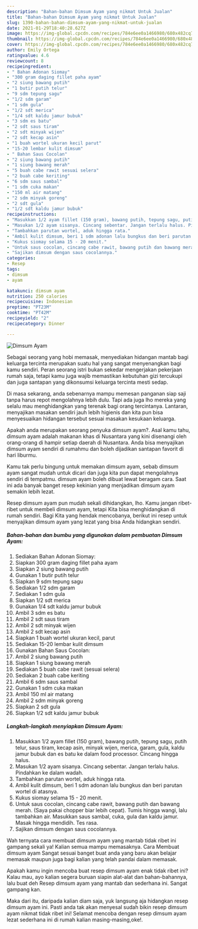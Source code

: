 ```yaml
---
description: "Bahan-bahan Dimsum Ayam yang nikmat Untuk Jualan"
title: "Bahan-bahan Dimsum Ayam yang nikmat Untuk Jualan"
slug: 1390-bahan-bahan-dimsum-ayam-yang-nikmat-untuk-jualan
date: 2021-01-29T18:40:28.627Z
image: https://img-global.cpcdn.com/recipes/784e6ee0a1466980/680x482cq70/dimsum-ayam-foto-resep-utama.jpg
thumbnail: https://img-global.cpcdn.com/recipes/784e6ee0a1466980/680x482cq70/dimsum-ayam-foto-resep-utama.jpg
cover: https://img-global.cpcdn.com/recipes/784e6ee0a1466980/680x482cq70/dimsum-ayam-foto-resep-utama.jpg
author: Emily Ortega
ratingvalue: 4.6
reviewcount: 8
recipeingredient:
- " Bahan Adonan Siomay"
- "300 gram daging fillet paha ayam"
- "2 siung bawang putih"
- "1 butir putih telur"
- "9 sdm tepung sagu"
- "1/2 sdm garam"
- "1 sdm gula"
- "1/2 sdt merica"
- "1/4 sdt kaldu jamur bubuk"
- "3 sdm es batu"
- "2 sdt saus tiram"
- "2 sdt minyak wijen"
- "2 sdt kecap asin"
- "1 buah wortel ukuran kecil parut"
- "15-20 lembar kulit dimsum"
- " Bahan Saus Cocolan"
- "2 siung bawang putih"
- "1 siung bawang merah"
- "5 buah cabe rawit sesuai selera"
- "2 buah cabe keriting"
- "6 sdm saus sambal"
- "1 sdm cuka makan"
- "150 ml air matang"
- "2 sdm minyak goreng"
- "2 sdt gula"
- "1/2 sdt kaldu jamur bubuk"
recipeinstructions:
- "Masukkan 1/2 ayam fillet (150 gram), bawang putih, tepung sagu, putih telur, saus tiram, kecap asin, minyak wijen, merica, garam, gula, kaldu jamur bubuk dan es batu ke dalam food processor. Cincang hingga halus."
- "Masukan 1/2 ayam sisanya. Cincang sebentar. Jangan terlalu halus. Pindahkan ke dalam wadah."
- "Tambahkan parutan wortel, aduk hingga rata."
- "Ambil kulit dimsum, beri 1 sdm adonan lalu bungkus dan beri parutan wortel di atasnya."
- "Kukus siomay selama 15 - 20 menit."
- "Untuk saus cocolan, cincang cabe rawit, bawang putih dan bawang merah. (Saya pakai chopper biar lebih cepat). Tumis hingga wangi, lalu tambahkan air. Masukkan saus sambal, cuka, gula dan kaldu jamur. Masak hingga mendidih. Tes rasa."
- "Sajikan dimsum dengan saus cocolannya."
categories:
- Resep
tags:
- dimsum
- ayam

katakunci: dimsum ayam 
nutrition: 250 calories
recipecuisine: Indonesian
preptime: "PT23M"
cooktime: "PT42M"
recipeyield: "2"
recipecategory: Dinner

---
```



![Dimsum Ayam](https://img-global.cpcdn.com/recipes/784e6ee0a1466980/680x482cq70/dimsum-ayam-foto-resep-utama.jpg)

Sebagai seorang yang hobi memasak, menyediakan hidangan mantab bagi keluarga tercinta merupakan suatu hal yang sangat menyenangkan bagi kamu sendiri. Peran seorang istri bukan sekedar mengerjakan pekerjaan rumah saja, tetapi kamu juga wajib memastikan kebutuhan gizi tercukupi dan juga santapan yang dikonsumsi keluarga tercinta mesti sedap.

Di masa  sekarang, anda sebenarnya mampu memesan panganan siap saji tanpa harus repot mengolahnya lebih dulu. Tapi ada juga lho mereka yang selalu mau menghidangkan yang terenak bagi orang tercintanya. Lantaran, menyajikan masakan sendiri jauh lebih higienis dan kita pun bisa menyesuaikan hidangan tersebut sesuai masakan kesukaan keluarga. 



Apakah anda merupakan seorang penyuka dimsum ayam?. Asal kamu tahu, dimsum ayam adalah makanan khas di Nusantara yang kini disenangi oleh orang-orang di hampir setiap daerah di Nusantara. Anda bisa menyajikan dimsum ayam sendiri di rumahmu dan boleh dijadikan santapan favorit di hari liburmu.

Kamu tak perlu bingung untuk memakan dimsum ayam, sebab dimsum ayam sangat mudah untuk dicari dan juga kita pun dapat mengolahnya sendiri di tempatmu. dimsum ayam boleh dibuat lewat beragam cara. Saat ini ada banyak banget resep kekinian yang menjadikan dimsum ayam semakin lebih lezat.

Resep dimsum ayam pun mudah sekali dihidangkan, lho. Kamu jangan ribet-ribet untuk membeli dimsum ayam, tetapi Kita bisa menghidangkan di rumah sendiri. Bagi Kita yang hendak mencobanya, berikut ini resep untuk menyajikan dimsum ayam yang lezat yang bisa Anda hidangkan sendiri.

<!--inarticleads1-->

##### Bahan-bahan dan bumbu yang digunakan dalam pembuatan Dimsum Ayam:

1. Sediakan  Bahan Adonan Siomay:
1. Siapkan 300 gram daging fillet paha ayam
1. Siapkan 2 siung bawang putih
1. Gunakan 1 butir putih telur
1. Siapkan 9 sdm tepung sagu
1. Sediakan 1/2 sdm garam
1. Sediakan 1 sdm gula
1. Siapkan 1/2 sdt merica
1. Gunakan 1/4 sdt kaldu jamur bubuk
1. Ambil 3 sdm es batu
1. Ambil 2 sdt saus tiram
1. Ambil 2 sdt minyak wijen
1. Ambil 2 sdt kecap asin
1. Siapkan 1 buah wortel ukuran kecil, parut
1. Sediakan 15-20 lembar kulit dimsum
1. Gunakan  Bahan Saus Cocolan:
1. Ambil 2 siung bawang putih
1. Siapkan 1 siung bawang merah
1. Sediakan 5 buah cabe rawit (sesuai selera)
1. Sediakan 2 buah cabe keriting
1. Ambil 6 sdm saus sambal
1. Gunakan 1 sdm cuka makan
1. Ambil 150 ml air matang
1. Ambil 2 sdm minyak goreng
1. Siapkan 2 sdt gula
1. Siapkan 1/2 sdt kaldu jamur bubuk




<!--inarticleads2-->

##### Langkah-langkah menyiapkan Dimsum Ayam:

1. Masukkan 1/2 ayam fillet (150 gram), bawang putih, tepung sagu, putih telur, saus tiram, kecap asin, minyak wijen, merica, garam, gula, kaldu jamur bubuk dan es batu ke dalam food processor. Cincang hingga halus.
1. Masukan 1/2 ayam sisanya. Cincang sebentar. Jangan terlalu halus. Pindahkan ke dalam wadah.
1. Tambahkan parutan wortel, aduk hingga rata.
1. Ambil kulit dimsum, beri 1 sdm adonan lalu bungkus dan beri parutan wortel di atasnya.
1. Kukus siomay selama 15 - 20 menit.
1. Untuk saus cocolan, cincang cabe rawit, bawang putih dan bawang merah. (Saya pakai chopper biar lebih cepat). Tumis hingga wangi, lalu tambahkan air. Masukkan saus sambal, cuka, gula dan kaldu jamur. Masak hingga mendidih. Tes rasa.
1. Sajikan dimsum dengan saus cocolannya.




Wah ternyata cara membuat dimsum ayam yang mantab tidak ribet ini gampang sekali ya! Kalian semua mampu memasaknya. Cara Membuat dimsum ayam Sangat sesuai banget buat anda yang baru akan belajar memasak maupun juga bagi kalian yang telah pandai dalam memasak.

Apakah kamu ingin mencoba buat resep dimsum ayam enak tidak ribet ini? Kalau mau, ayo kalian segera buruan siapin alat-alat dan bahan-bahannya, lalu buat deh Resep dimsum ayam yang mantab dan sederhana ini. Sangat gampang kan. 

Maka dari itu, daripada kalian diam saja, yuk langsung aja hidangkan resep dimsum ayam ini. Pasti anda tak akan menyesal sudah bikin resep dimsum ayam nikmat tidak ribet ini! Selamat mencoba dengan resep dimsum ayam lezat sederhana ini di rumah kalian masing-masing,oke!.

